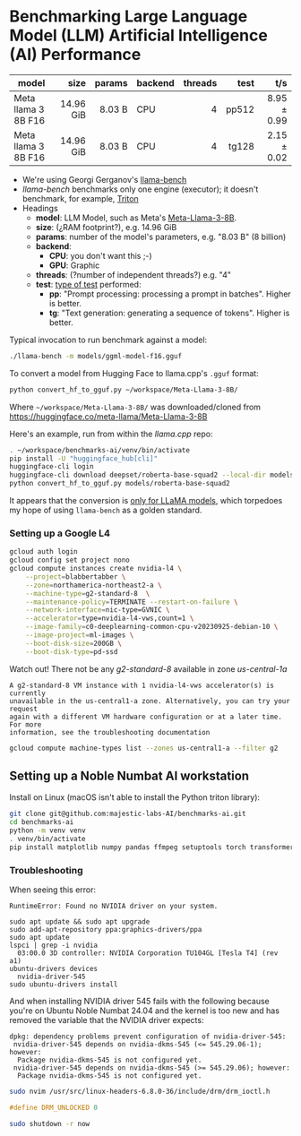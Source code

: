 # Benchmarking Large Language Model (LLM) Artificial Intelligence (AI) Performance

| model                          |       size |     params | backend    | threads |          test |              t/s |
| ------------------------------ | ---------: | ---------: | ---------- | ------: | ------------: | ---------------: |
| Meta llama 3 8B F16            |  14.96 GiB |     8.03 B | CPU        |       4 |         pp512 |      8.95 ± 0.99 |
| Meta llama 3 8B F16            |  14.96 GiB |     8.03 B | CPU        |       4 |         tg128 |      2.15 ± 0.02 |

- We're using Georgi Gerganov's
[llama-bench](https://github.com/ggerganov/llama.cpp/tree/master/examples/llama-bench)
- _llama-bench_ benchmarks only one engine (executor); it doesn't benchmark,
for example, [Triton](https://github.com/triton-lang/triton)
- Headings
  - **model**: LLM Model, such as Meta's [Meta-Llama-3-8B](https://huggingface.co/meta-llama/Meta-Llama-3-8B).
  - **size**: (¿RAM footprint?), e.g. 14.96 GiB
  - **params**: number of the model's parameters, e.g. "8.03 B" (8 billion)
  - **backend**:
    - **CPU**: you don't want this ;-)
    - **GPU**: Graphic
  - **threads**: (?number of independent threads?) e.g. "4"
  - **test**: [type of test](https://github.com/ggerganov/llama.cpp/tree/master/examples/llama-bench) performed:
    - **pp**: "Prompt processing: processing a prompt in batches". Higher is better.
    - **tg**: "Text generation: generating a sequence of tokens". Higher is better.

Typical invocation to run benchmark against a model:

```bash
./llama-bench -m models/ggml-model-f16.gguf
```

To convert a model from Hugging Face to llama.cpp's `.gguf` format:

```bash
python convert_hf_to_gguf.py ~/workspace/Meta-Llama-3-8B/
```

Where `~/workspace/Meta-Llama-3-8B/` was downloaded/cloned from
<https://huggingface.co/meta-llama/Meta-Llama-3-8B>

Here's an example, run from within the _llama.cpp_ repo:

```bash
. ~/workspace/benchmarks-ai/venv/bin/activate
pip install -U "huggingface_hub[cli]"
huggingface-cli login
huggingface-cli download deepset/roberta-base-squad2 --local-dir models/roberta-base-squad2
python convert_hf_to_gguf.py models/roberta-base-squad2
```

It appears that the conversion is [only for  LLaMA
models](https://github.com/ggerganov/llama.cpp/discussions/2948#discussioncomment-6925099),
which torpedoes my hope of using `llama-bench` as a golden standard.

### Setting up a Google L4

```bash
gcloud auth login
gcloud config set project nono
gcloud compute instances create nvidia-l4 \
    --project=blabbertabber \
    --zone=northamerica-northeast2-a \
    --machine-type=g2-standard-8  \
    --maintenance-policy=TERMINATE --restart-on-failure \
    --network-interface=nic-type=GVNIC \
    --accelerator=type=nvidia-l4-vws,count=1 \
    --image-family=c0-deeplearning-common-cpu-v20230925-debian-10 \
    --image-project=ml-images \
    --boot-disk-size=200GB \
    --boot-disk-type=pd-ssd
```

Watch out! There not be any _g2-standard-8_ available in zone _us-central-1a_

```
A g2-standard-8 VM instance with 1 nvidia-l4-vws accelerator(s) is currently
unavailable in the us-central1-a zone. Alternatively, you can try your request
again with a different VM hardware configuration or at a later time. For more
information, see the troubleshooting documentation
```

```bash
gcloud compute machine-types list --zones us-central1-a --filter g2
```

## Setting up a Noble Numbat AI workstation

Install on Linux (macOS isn't able to install the Python triton library):

```bash
git clone git@github.com:majestic-labs-AI/benchmarks-ai.git
cd benchmarks-ai
python -m venv venv
. venv/bin/activate
pip install matplotlib numpy pandas ffmpeg setuptools torch transformers triton
```

### Troubleshooting

When seeing this error:

```
RuntimeError: Found no NVIDIA driver on your system.
```

```
sudo apt update && sudo apt upgrade
sudo add-apt-repository ppa:graphics-drivers/ppa
sudo apt update
lspci | grep -i nvidia
  03:00.0 3D controller: NVIDIA Corporation TU104GL [Tesla T4] (rev a1)
ubuntu-drivers devices
  nvidia-driver-545
sudo ubuntu-drivers install
```

And when installing NVIDIA driver 545 fails with the following because
you're on Ubuntu Noble Numbat 24.04 and the kernel is too new and has
removed the variable that the NVIDIA driver expects:

```
dpkg: dependency problems prevent configuration of nvidia-driver-545:
 nvidia-driver-545 depends on nvidia-dkms-545 (<= 545.29.06-1); however:
  Package nvidia-dkms-545 is not configured yet.
 nvidia-driver-545 depends on nvidia-dkms-545 (>= 545.29.06); however:
  Package nvidia-dkms-545 is not configured yet.
```

```bash
sudo nvim /usr/src/linux-headers-6.8.0-36/include/drm/drm_ioctl.h
```

```C
#define DRM_UNLOCKED 0
```

```bash
sudo shutdown -r now
```

<!--
When I run my small `triton.py` code from the [tutorial](), I get the following error:

```
ModuleNotFoundError: No module named 'triton.language'; 'triton' is not a package
```

I think this was caused by `triton` version 3.0.0, but when I `pip install
triton` after I removed it I got version 2.3.1.

-->
